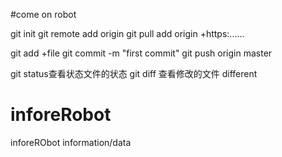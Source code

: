 #come on robot

git init 
git remote add origin
git pull add origin  +https:......

git add +file
git commit -m "first commit"
git push origin master

git status查看状态文件的状态
git diff 查看修改的文件  different

# inforeRobot
inforeRObot information/data

